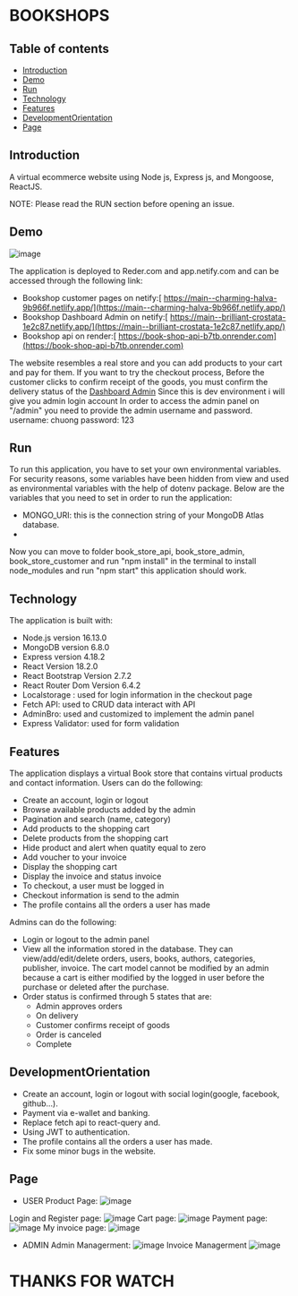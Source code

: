 # BOOKSHOPS

## Table of contents

- [Introduction](#introduction)
- [Demo](#demo)
- [Run](#run)
- [Technology](#technology)
- [Features](#features)
- [DevelopmentOrientation](#DevelopmentOrientation)
- [Page](#page)


## Introduction

A virtual ecommerce website using Node js, Express js, and Mongoose, ReactJS.

NOTE: Please read the RUN section before opening an issue.

## Demo

![image](https://user-images.githubusercontent.com/92925332/222942353-dd6c6382-9148-4571-9b94-eaa1da159ced.png)

The application is deployed to Reder.com and app.netify.com and can be accessed through the following link:

 - Bookshop customer pages on netify:[ https://main--charming-halva-9b966f.netlify.app/](https://main--charming-halva-9b966f.netlify.app/)
 - Bookshop Dashboard Admin on netify:[ https://main--brilliant-crostata-1e2c87.netlify.app/](https://main--brilliant-crostata-1e2c87.netlify.app/)
 - Bookshop api on render:[ https://book-shop-api-b7tb.onrender.com](https://book-shop-api-b7tb.onrender.com)

The website resembles a real store and you can add products to your cart and pay for them. If you want to try the checkout process, Before the customer clicks to confirm receipt of the goods, you must confirm the delivery status of the [Dashboard Admin](https://main--brilliant-crostata-1e2c87.netlify.app/)
Since this is dev environment i will give you admin login account
In order to access the admin panel on "/admin" you need to provide the admin username and password.
username: chuong
password: 123

## Run

To run this application, you have to set your own environmental variables. For security reasons, some variables have been hidden from view and used as environmental variables with the help of dotenv package. Below are the variables that you need to set in order to run the application:

- MONGO_URI: this is the connection string of your MongoDB Atlas database.
-

Now you can move to folder book_store_api, book_store_admin, book_store_customer and run "npm install" in the terminal to install node_modules and run "npm start" this application should work.

## Technology

The application is built with:

- Node.js version 16.13.0
- MongoDB version 6.8.0
- Express version 4.18.2
- React Version 18.2.0
- React Bootstrap Version 2.7.2
- React Router Dom Version 6.4.2
- Localstorage : used for login information in the checkout page
- Fetch API: used to CRUD data interact with API
- AdminBro: used and customized to implement the admin panel
- Express Validator: used for form validation

## Features

The application displays a virtual Book store that contains virtual products and contact information.
Users can do the following:

- Create an account, login or logout
- Browse available products added by the admin
- Pagination and search (name, category)
- Add products to the shopping cart
- Delete products from the shopping cart
- Hide product and alert when quatity equal to zero
- Add voucher to your invoice
- Display the shopping cart
- Display the invoice and status invoice
- To checkout, a user must be logged in
- Checkout information is send to the admin
- The profile contains all the orders a user has made

Admins can do the following:

- Login or logout to the admin panel
- View all the information stored in the database. They can view/add/edit/delete orders, users, books, authors, categories, publisher, invoice. The cart model cannot be modified by an admin because a cart is either modified by the logged in user before the purchase or deleted after the purchase.
- Order status is confirmed through 5 states that are:
    + Admin approves orders
    + On delivery
    + Customer confirms receipt of goods
    + Order is canceled
    + Complete

## DevelopmentOrientation
- Create an account, login or logout with social login(google, facebook, github...).
- Payment via e-wallet and banking.
- Replace fetch api to react-query and.
- Using JWT to authentication.
- The profile contains all the orders a user has made.
- Fix some minor bugs in the website.

## Page
- USER
Product Page:
![image](https://user-images.githubusercontent.com/92925332/222942597-43798ce5-e1ab-4fcf-b089-15babea84a6e.png)

Login and Register page:
![image](https://user-images.githubusercontent.com/92925332/222942636-a5cd112f-22a0-4d29-9d19-636388773b08.png)
Cart page:
![image](https://user-images.githubusercontent.com/92925332/222942693-7c06317e-95a8-4b33-b6f6-ed12352fbf1d.png)
Payment page:
![image](https://user-images.githubusercontent.com/92925332/222942713-23aaa97f-1220-4ab0-a90b-7650f263e9a6.png)
My invoice page:
![image](https://user-images.githubusercontent.com/92925332/222942739-03f73c4f-48dd-4ed7-86ef-dace73227d0b.png)

- ADMIN
Admin Managerment:
![image](https://user-images.githubusercontent.com/92925332/222942812-6acec78b-87a9-4cdb-af82-6fd82f5bc83a.png)
Invoice Managerment
![image](https://user-images.githubusercontent.com/92925332/222942832-0005092e-6232-431e-97fa-13d4fa207683.png)


# THANKS FOR WATCH









